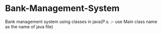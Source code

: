 # Bank-Management-System
Bank management system using classes in java(P.s. :- use Main class name as the name of java file)

